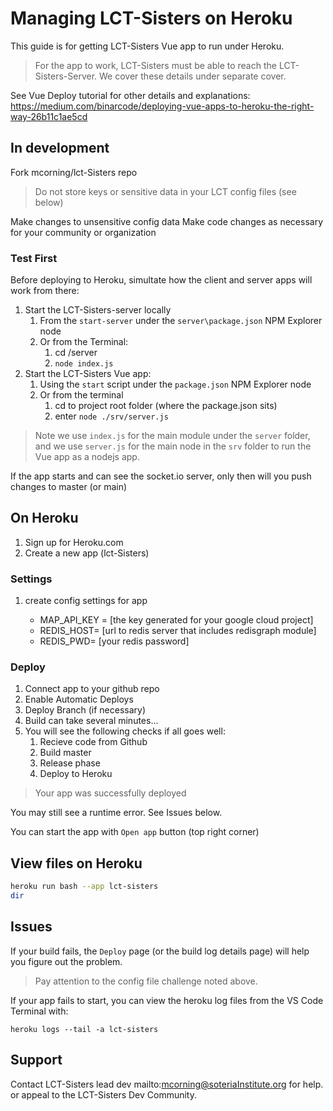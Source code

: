 # Managing LCT-Sisters on Heroku

This guide is for getting LCT-Sisters Vue app to run under Heroku.

> For the app to work, LCT-Sisters must be able to reach the LCT-Sisters-Server. We cover these details under separate cover.

See Vue Deploy tutorial for other details and explanations: <https://medium.com/binarcode/deploying-vue-apps-to-heroku-the-right-way-26b11c1ae5cd>

## In development

Fork mcorning/lct-Sisters repo

> Do not store keys or sensitive data in your LCT config files (see below)

Make changes to unsensitive config data
Make code changes as necessary for your community or organization

### Test First

Before deploying to Heroku, simultate how the client and server apps will work from there:

1. Start the LCT-Sisters-server locally
   1. From the `start-server` under the `server\package.json` NPM Explorer node
   2. Or from the Terminal:
      1. cd /server
      2. `node index.js`
2. Start the LCT-Sisters Vue app:
   1. Using the `start` script under the `package.json` NPM Explorer node
   2. Or from the terminal
      1. cd to project root folder (where the package.json sits)
      2. enter `node ./srv/server.js`

> Note we use `index.js` for the main module under the `server` folder, and we use `server.js` for the main node in the `srv` folder to run the Vue app as a nodejs app.

If the app starts and can see the socket.io server, only then will you push changes to master (or main)

## On Heroku

1. Sign up for Heroku.com
2. Create a new app (lct-Sisters)

### Settings

1. create config settings for app

   * MAP_API_KEY = [the key generated for your google cloud project]
   * REDIS_HOST= [url to redis server that includes redisgraph module]
   * REDIS_PWD= [your redis password]

### Deploy

1. Connect app to your github repo
2. Enable Automatic Deploys
3. Deploy Branch (if necessary)
4. Build can take several minutes...
5. You will see the following checks if all goes well:
   1. Recieve code from Github
   2. Build master
   3. Release phase
   4. Deploy to Heroku

>Your app was successfully deployed

You may still see a runtime error. See Issues below.

You can start the app with `Open app` button (top right corner)

## View files on Heroku

```bash
heroku run bash --app lct-sisters
dir

```

## Issues

If your build fails, the `Deploy` page (or the build log details page) will help you figure out the problem.

> Pay attention to the config file challenge noted above.

If your app fails to start, you can view the heroku log files from the VS Code Terminal with:

```node
heroku logs --tail -a lct-sisters
```

## Support

Contact LCT-Sisters lead dev mailto:mcorning@soteriaInstitute.org  for help. or appeal to the LCT-Sisters Dev Community.
